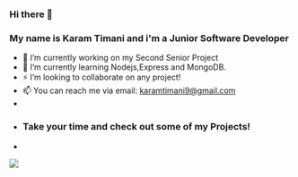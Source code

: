 ### Hi there 👋
### My name is Karam Timani and i'm a Junior Software Developer

- 🔭 I’m currently working on my Second Senior Project
- 🌱 I’m currently learning Nodejs,Express and MongoDB.
- ⚡ I’m looking to collaborate on any project!
- 📫 You can reach me via email: karamtimani9@gmail.com
- 
- ### Take your time and check out some of my Projects!
- 
[![](https://visitcount.itsvg.in/api?id=KaramTimani&label=Profile%20Views&color=1&icon=0&pretty=true)](https://visitcount.itsvg.in)


